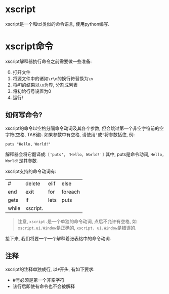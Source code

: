 # xscript
xscript是一个和tcl类似的命令语言, 使用python编写.

# xscript命令
xscript解释器执行命令之前需要做一些准备:

  0. 打开文件
  1. 将源文件中的诸如`\r\n`的换行符替换为`\n`
  2. 将#1的结果以`\n`为界, 分割成列表
  3. 将初始行号设置为0
  4. 运行!

## 如何写命令?
xscript的命令以空格分隔命令动词及其各个参数, 但会跳过第一个非空字符前的空字符(空格, TAB键).
如果参数中有空格, 请使用`'`或`"`将参数括住, 例:
```
puts "Hello, World!"
```
解释器会将它翻译成: `['puts', 'Hello, World!']`
其中, puts是命令动词, `Hello, World!`是其参数.

xscript支持的命令动词有:

|      |         |      |         |
| ---- | ------- | ---- | ------- |
| \#   | delete  | elif | else    |
| end  | exit    | for  | foreach |
| gets | if      | lets | puts    |
|while | xscript.|      |         |

> 注意, `xscript.`是一个单独的命令动词, 点后不允许有空格, 如`xscript.ui.Window`是正确的, `xscript. ui.Window`是错误的.

接下来, 我们将要一个一个解释着张表格中的命令动词.

## 注释
xscript的注释单独成行, 以`#`开头, 有如下要求:
  - \#号必须是第一个非空字符
  - 该行后即使有命令也不会被解释
